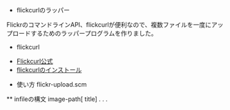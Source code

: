 * flickcurlのラッパー

FlickrのコマンドラインAPI、flickcurlが便利なので、複数ファイルを一度にアップロードするためのラッパープログラムを作りました。

* flickcurl
- [Flickcurl公式](http://librdf.org/flickcurl/)
- [flickcurlのインストール](https://www20.atwiki.jp/kobapan/pages/332.html#id_53b77e44)

* 使い方
flickr-upload.scm <flickr-username> <infile>

** infileの構文
image-path[ title]
.
.
.
